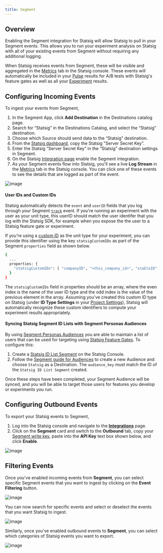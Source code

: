 ```yaml
---
title: Segment
---
```


## Overview

Enabling the Segment integration for Statsig will allow Statsig to pull in your Segment events. This allows you to run your experiment analysis on Statsig with all of your existing events from Segment without requiring any additional logging.

When Statsig receives events from Segment, these will be visible and aggregated in the [Metrics](/metrics) tab in the Statsig console. These events will automatically be included in your [Pulse](/pulse) results for A/B tests with Statsig's feature gates as well as all your [Experiment](/experiments-plus/monitor) results.

## Configuring Incoming Events

To ingest your events from Segment,

1. In the Segment App, click **Add Destination** in the Destinations catalog page.
2. Search for “Statsig” in the Destinations Catalog, and select the “Statsig” destination.
3. Choose which Source should send data to the “Statsig” destination.
4. From the [Statsig dashboard](https://console.statsig.com/api_keys), copy the Statsig "Server Secret Key”.
5. Enter the Statsig “Server Secret Key” in the “Statsig” destination settings in Segment.
6. On the Statsig [Integration page](https://console.statsig.com/integrations) enable the Segment integration.
7. As your Segment events flow into Statsig, you'll see a live **Log Stream** in the [Metrics](/metrics) tab in the Statsig console. You can click one of these events to see the details that are logged as part of the event.

![image](https://user-images.githubusercontent.com/1315028/150830169-17564060-816b-4c5c-ade9-10bf6274265a.png)

#### User IDs and Custom IDs

Statsig automatically detects the `event` and `userID` fields that you log through your Segment [`track`](https://segment.com/docs/connections/spec/track/) event. If you're running an experiment with the user as your unit type, this userID should match the user identifer that you log with the Statsig SDK, for example when you expose the the user to a Statsig feature gate or experiment.

If you're using a [custom ID](https://docs.statsig.com/guides/experiment-on-custom-id-types) as the unit type for your experiment, you can provide this identifier using the key `statsigCustomIDs` as part of the Segment `properties` field as shown below.

```bash title="JSON Body"
{
  ...
  properties: {
    "statsigCustomIDs": [ "companyID", "<this_company_id>", "stableID", "<this_stable_id>",]
  }
}
```

The `statsigCustomIDs` field in properties should be an array, where the even index is the name of the user ID type and the odd index is the value of the previous element in the array. Assuming you've created this custom ID type on Statsig (under **ID Type Settings** in your [Project Settings](https://console.statsig.com/settings)), Statsig will automatically recognize these custom identifiers to compute your experiment results appropriately.

#### Syncing Statsig Segment ID Lists with Segment Personas Audiences

By using [Segment Personas Audiences](https://segment.com/docs/personas/audiences/) you are able to maintain a list of users that can be used for targeting using [Statsig Feature Gates](/feature-gates). To configure this:

1. Create a [Statsig ID List Segment](/segments/create-new) on the Statsig Console.
2. Follow the [Segment guide for Audiences](https://segment.com/docs/personas/audiences/) to create a new Audience and choose `Statsig` as a Destination. The `audience_key` must match the ID of the `Statsig ID List Segment` created.

Once these steps have been completed, your Segment Audience will be synced, and you will be able to target those users for features you develop or experiments you run.

## Configuring Outbound Events

To export your Statsig events to Segment,

1. Log into the Statsig console and navigate to the [**Integrations**](https://console.statsig.com/integrations) page.
2. Click on the **Segment** card and switch to the **Outbound** tab, copy your [Segment write key](https://segment.com/docs/getting-started/02-simple-install/#find-your-write-key), paste into the **API Key** text box shown below, and click **Enable**.

![image](https://user-images.githubusercontent.com/1315028/150827399-333d9064-de1c-4f4e-bc33-51a46a83531d.png)

## Filtering Events

Once you've enabled incoming events from **Segment**, you can select specific Segment events that you want to ingest by clicking on the **Event Filtering** button.

![image](https://user-images.githubusercontent.com/1315028/150829446-149dc7c5-0025-451a-8fae-09760b4f0566.png)

You can now search for specific events and select or deselect the events that you want Statsig to ingest.

![image](https://user-images.githubusercontent.com/1315028/150829346-e2f29d7e-bca3-4427-8d54-02e96f37951d.png)

Similarly, once you've enabled outbound events to **Segment**, you can select which categories of Statsig events you want to export.

![image](https://user-images.githubusercontent.com/1315028/150853774-6112c939-d101-4e15-9f74-3d872e6ba6f3.png)
